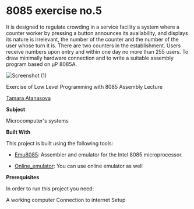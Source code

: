 # 8085 exercise no.5

It is designed to regulate crowding in a service facility
a system where a counter worker by pressing a button
announces its availability, and displays its nature
is irrelevant, the number of the counter and the number of
the user whose turn it is. There are two counters in the establishment.
Users receive numbers upon entry and within one day
no more than 255 users. To draw minimally
hardware connection and to write a suitable
assembly program based on µP 8085A.

![Screenshot (1)]()

Exercise of Low Level Programming with 8085 Assembly Lecture



[Tamara Atanasova ](https://github.com/tamaraatanasova)



**Subject**

Microcomputer's systems

**Built With**

This project is built using the following tools:

- [Emu8085](https://8085-emulator.soft112.com/download.html): Assembler and emulator for the Intel 8085 microprocessor.

- [Online_emulator](https://www.sim8085.com/): You can use online emulator as well

**Prerequisites**

In order to run this project you need:

A working computer
Connection to internet
Setup







